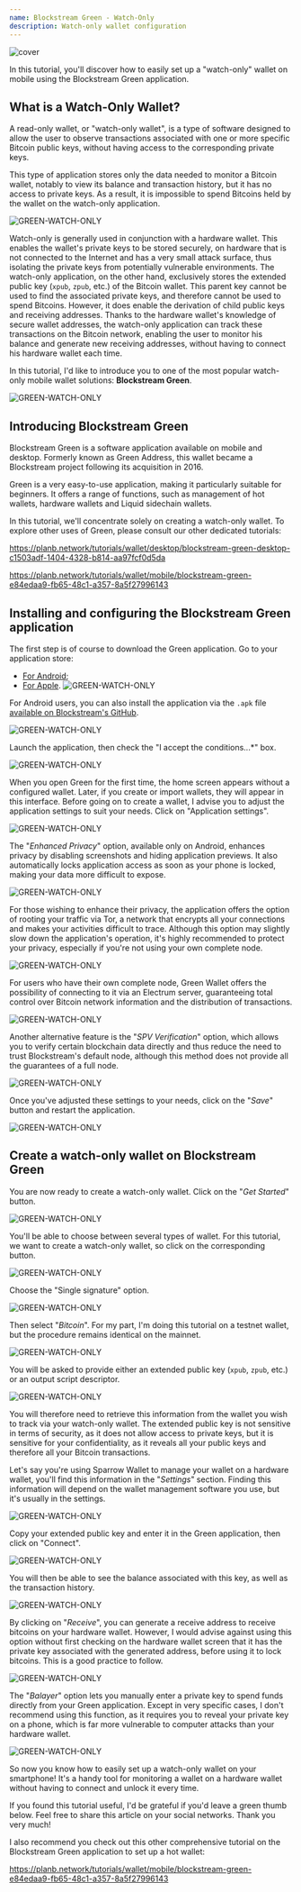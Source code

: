 ```yaml
---
name: Blockstream Green - Watch-Only
description: Watch-only wallet configuration
---
```

![cover](assets/cover.webp)

In this tutorial, you'll discover how to easily set up a "watch-only" wallet on mobile using the Blockstream Green application.

## What is a Watch-Only Wallet?

A read-only wallet, or "watch-only wallet", is a type of software designed to allow the user to observe transactions associated with one or more specific Bitcoin public keys, without having access to the corresponding private keys.

This type of application stores only the data needed to monitor a Bitcoin wallet, notably to view its balance and transaction history, but it has no access to private keys. As a result, it is impossible to spend Bitcoins held by the wallet on the watch-only application.

![GREEN-WATCH-ONLY](assets/fr/01.webp)

Watch-only is generally used in conjunction with a hardware wallet. This enables the wallet's private keys to be stored securely, on hardware that is not connected to the Internet and has a very small attack surface, thus isolating the private keys from potentially vulnerable environments. The watch-only application, on the other hand, exclusively stores the extended public key (`xpub`, `zpub`, etc.) of the Bitcoin wallet. This parent key cannot be used to find the associated private keys, and therefore cannot be used to spend Bitcoins. However, it does enable the derivation of child public keys and receiving addresses. Thanks to the hardware wallet's knowledge of secure wallet addresses, the watch-only application can track these transactions on the Bitcoin network, enabling the user to monitor his balance and generate new receiving addresses, without having to connect his hardware wallet each time.

In this tutorial, I'd like to introduce you to one of the most popular watch-only mobile wallet solutions: **Blockstream Green**.

![GREEN-WATCH-ONLY](assets/fr/02.webp)

## Introducing Blockstream Green

Blockstream Green is a software application available on mobile and desktop. Formerly known as Green Address, this wallet became a Blockstream project following its acquisition in 2016.

Green is a very easy-to-use application, making it particularly suitable for beginners. It offers a range of functions, such as management of hot wallets, hardware wallets and Liquid sidechain wallets.

In this tutorial, we'll concentrate solely on creating a watch-only wallet. To explore other uses of Green, please consult our other dedicated tutorials:

https://planb.network/tutorials/wallet/desktop/blockstream-green-desktop-c1503adf-1404-4328-b814-aa97fcf0d5da

https://planb.network/tutorials/wallet/mobile/blockstream-green-e84edaa9-fb65-48c1-a357-8a5f27996143

## Installing and configuring the Blockstream Green application

The first step is of course to download the Green application. Go to your application store:

- [For Android](https://play.google.com/store/apps/details?id=com.greenaddress.greenbits_android_wallet);
- [For Apple](https://apps.apple.com/us/app/green-bitcoin-wallet/id1402243590).
![GREEN-WATCH-ONLY](assets/fr/03.webp)

For Android users, you can also install the application via the `.apk` file [available on Blockstream's GitHub](https://github.com/Blockstream/green_android/releases).

![GREEN-WATCH-ONLY](assets/fr/04.webp)

Launch the application, then check the "I accept the conditions...*" box.

![GREEN-WATCH-ONLY](assets/fr/05.webp)

When you open Green for the first time, the home screen appears without a configured wallet. Later, if you create or import wallets, they will appear in this interface. Before going on to create a wallet, I advise you to adjust the application settings to suit your needs. Click on "Application settings".

![GREEN-WATCH-ONLY](assets/fr/06.webp)

The "*Enhanced Privacy*" option, available only on Android, enhances privacy by disabling screenshots and hiding application previews. It also automatically locks application access as soon as your phone is locked, making your data more difficult to expose.

![GREEN-WATCH-ONLY](assets/fr/07.webp)

For those wishing to enhance their privacy, the application offers the option of rooting your traffic via Tor, a network that encrypts all your connections and makes your activities difficult to trace. Although this option may slightly slow down the application's operation, it's highly recommended to protect your privacy, especially if you're not using your own complete node.

![GREEN-WATCH-ONLY](assets/fr/08.webp)

For users who have their own complete node, Green Wallet offers the possibility of connecting to it via an Electrum server, guaranteeing total control over Bitcoin network information and the distribution of transactions.

![GREEN-WATCH-ONLY](assets/fr/09.webp)

Another alternative feature is the "*SPV Verification*" option, which allows you to verify certain blockchain data directly and thus reduce the need to trust Blockstream's default node, although this method does not provide all the guarantees of a full node.

![GREEN-WATCH-ONLY](assets/fr/10.webp)

Once you've adjusted these settings to your needs, click on the "*Save*" button and restart the application.

![GREEN-WATCH-ONLY](assets/fr/11.webp)

## Create a watch-only wallet on Blockstream Green

You are now ready to create a watch-only wallet. Click on the "*Get Started*" button.

![GREEN-WATCH-ONLY](assets/fr/12.webp)

You'll be able to choose between several types of wallet. For this tutorial, we want to create a watch-only wallet, so click on the corresponding button.

![GREEN-WATCH-ONLY](assets/fr/13.webp)

Choose the "Single signature" option.

![GREEN-WATCH-ONLY](assets/fr/14.webp)

Then select "*Bitcoin*". For my part, I'm doing this tutorial on a testnet wallet, but the procedure remains identical on the mainnet.

![GREEN-WATCH-ONLY](assets/fr/15.webp)

You will be asked to provide either an extended public key (`xpub`, `zpub`, etc.) or an output script descriptor.

![GREEN-WATCH-ONLY](assets/fr/16.webp)

You will therefore need to retrieve this information from the wallet you wish to track via your watch-only wallet. The extended public key is not sensitive in terms of security, as it does not allow access to private keys, but it is sensitive for your confidentiality, as it reveals all your public keys and therefore all your Bitcoin transactions.

Let's say you're using Sparrow Wallet to manage your wallet on a hardware wallet, you'll find this information in the "*Settings*" section. Finding this information will depend on the wallet management software you use, but it's usually in the settings.

![GREEN-WATCH-ONLY](assets/fr/17.webp)

Copy your extended public key and enter it in the Green application, then click on "Connect".

![GREEN-WATCH-ONLY](assets/fr/18.webp)

You will then be able to see the balance associated with this key, as well as the transaction history.

![GREEN-WATCH-ONLY](assets/fr/19.webp)

By clicking on "*Receive*", you can generate a receive address to receive bitcoins on your hardware wallet. However, I would advise against using this option without first checking on the hardware wallet screen that it has the private key associated with the generated address, before using it to lock bitcoins. This is a good practice to follow.

![GREEN-WATCH-ONLY](assets/fr/20.webp)

The "*Balayer*" option lets you manually enter a private key to spend funds directly from your Green application. Except in very specific cases, I don't recommend using this function, as it requires you to reveal your private key on a phone, which is far more vulnerable to computer attacks than your hardware wallet.

![GREEN-WATCH-ONLY](assets/fr/21.webp)

So now you know how to easily set up a watch-only wallet on your smartphone! It's a handy tool for monitoring a wallet on a hardware wallet without having to connect and unlock it every time.

If you found this tutorial useful, I'd be grateful if you'd leave a green thumb below. Feel free to share this article on your social networks. Thank you very much!

I also recommend you check out this other comprehensive tutorial on the Blockstream Green application to set up a hot wallet:

https://planb.network/tutorials/wallet/mobile/blockstream-green-e84edaa9-fb65-48c1-a357-8a5f27996143
